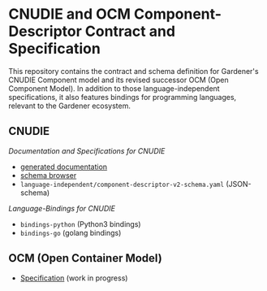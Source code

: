 # CNUDIE and OCM Component-Descriptor Contract and Specification

This repository contains the contract and schema definition for Gardener's CNUDIE Component
model and its revised successor OCM (Open Component Model). In addition to those language-independent specifications,
it also features bindings for programming languages, relevant to the Gardener ecosystem.

## CNUDIE

*Documentation and Specifications for CNUDIE*

- [generated documentation](https://gardener.github.io/component-spec/)
- [schema browser](https://gardener.github.io/component-spec/component-descriptor-v2.html)
- `language-independent/component-descriptor-v2-schema.yaml` (JSON-schema)

*Language-Bindings for CNUDIE*

- `bindings-python` (Python3 bindings)
- `bindings-go` (golang bindings)

## OCM (Open Container Model)

- [Specification](./doc/proposal) (work in progress)


